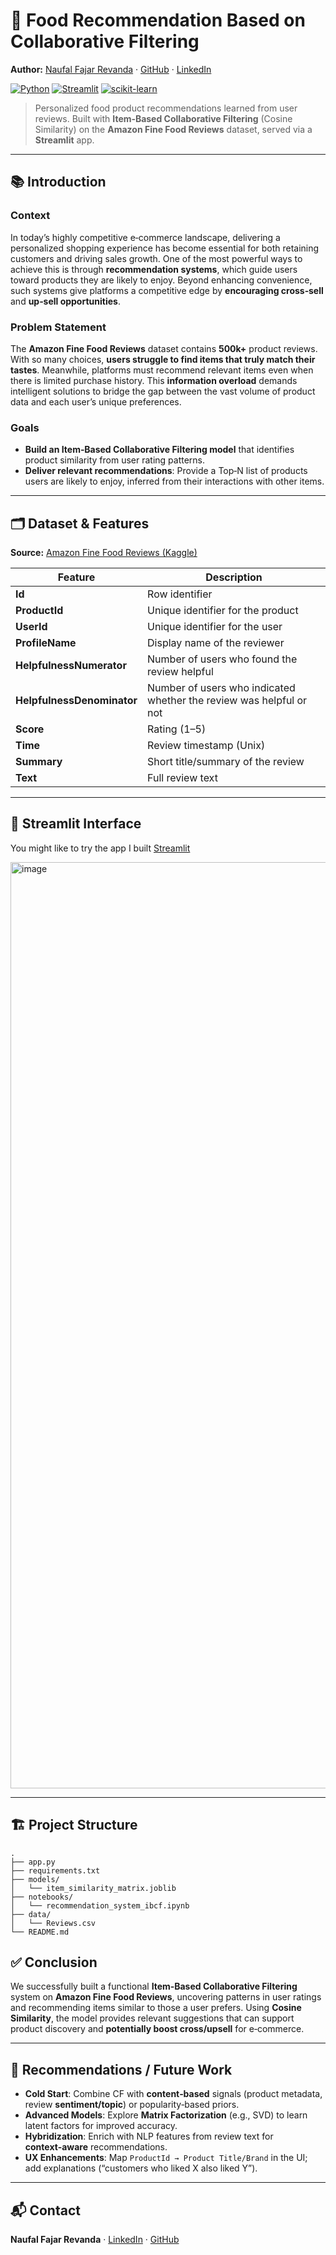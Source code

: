 # 🍲 Food Recommendation Based on Collaborative Filtering

**Author:** [Naufal Fajar Revanda](https://www.linkedin.com/in/naufalrevanda/) · [GitHub](https://github.com/nrevanda) · [LinkedIn](https://www.linkedin.com/in/naufalrevanda/)

[![Python](https://img.shields.io/badge/Python-%3E%3D3.10-3776AB?logo=python\&logoColor=white)](https://www.python.org/)
[![Streamlit](https://img.shields.io/badge/Streamlit-App-FF4B4B?logo=streamlit\&logoColor=white)](https://streamlit.io/)
[![scikit-learn](https://img.shields.io/badge/scikit--learn-IBCF-F7931E?logo=scikit-learn\&logoColor=white)](https://scikit-learn.org/)

> Personalized food product recommendations learned from user reviews. Built with **Item‑Based Collaborative Filtering** (Cosine Similarity) on the **Amazon Fine Food Reviews** dataset, served via a **Streamlit** app.

---

## 📚 Introduction

### Context

In today’s highly competitive e‑commerce landscape, delivering a personalized shopping experience has become essential for both retaining customers and driving sales growth. One of the most powerful ways to achieve this is through **recommendation systems**, which guide users toward products they are likely to enjoy. Beyond enhancing convenience, such systems give platforms a competitive edge by **encouraging cross‑sell** and **up‑sell opportunities**.

### Problem Statement

The **Amazon Fine Food Reviews** dataset contains **500k+** product reviews. With so many choices, **users struggle to find items that truly match their tastes**. Meanwhile, platforms must recommend relevant items even when there is limited purchase history. This **information overload** demands intelligent solutions to bridge the gap between the vast volume of product data and each user’s unique preferences.

### Goals

* **Build an Item‑Based Collaborative Filtering model** that identifies product similarity from user rating patterns.
* **Deliver relevant recommendations**: Provide a Top‑N list of products users are likely to enjoy, inferred from their interactions with other items.

---

## 🗂 Dataset & Features

**Source:** [Amazon Fine Food Reviews (Kaggle)](https://www.kaggle.com/datasets/snap/amazon-fine-food-reviews/data)

| Feature                    | Description                                                         |
| -------------------------- | ------------------------------------------------------------------- |
| **Id**                     | Row identifier                                                      |
| **ProductId**              | Unique identifier for the product                                   |
| **UserId**                 | Unique identifier for the user                                      |
| **ProfileName**            | Display name of the reviewer                                        |
| **HelpfulnessNumerator**   | Number of users who found the review helpful                        |
| **HelpfulnessDenominator** | Number of users who indicated whether the review was helpful or not |
| **Score**                  | Rating (1–5)                                                        |
| **Time**                   | Review timestamp (Unix)                                             |
| **Summary**                | Short title/summary of the review                                   |
| **Text**                   | Full review text                                                    |

---
## 🎥 Streamlit Interface
You might like to try the app I built
[Streamlit](https://foodrecommendationcollaborativefiltering.streamlit.app/)

<img width="3017" height="1482" alt="image" src="https://github.com/user-attachments/assets/4a5cee61-c459-4bb3-a3db-1aeca4bdf253" />

---

## 🏗 Project Structure

```
.
├── app.py                                
├── requirements.txt
├── models/
│   └── item_similarity_matrix.joblib    
├── notebooks/
│   └── recommendation_system_ibcf.ipynb        
├── data/
│   └── Reviews.csv                       
└── README.md
```

## ✅ Conclusion

We successfully built a functional **Item‑Based Collaborative Filtering** system on **Amazon Fine Food Reviews**, uncovering patterns in user ratings and recommending items similar to those a user prefers. Using **Cosine Similarity**, the model provides relevant suggestions that can support product discovery and **potentially boost cross/upsell** for e‑commerce.

---

## 🔧 Recommendations / Future Work

* **Cold Start**: Combine CF with **content‑based** signals (product metadata, review **sentiment/topic**) or popularity‑based priors.
* **Advanced Models**: Explore **Matrix Factorization** (e.g., SVD) to learn latent factors for improved accuracy.
* **Hybridization**: Enrich with NLP features from review text for **context‑aware** recommendations.
* **UX Enhancements**: Map `ProductId → Product Title/Brand` in the UI; add explanations (“customers who liked X also liked Y”).

---

## 📬 Contact

**Naufal Fajar Revanda** · [LinkedIn](https://www.linkedin.com/in/naufalrevanda/) · [GitHub](https://github.com/nrevanda)
